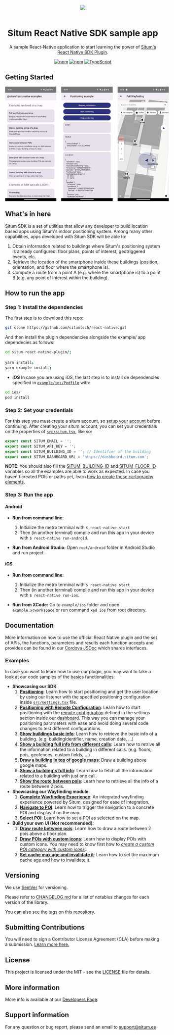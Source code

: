 <p align="center"> <img width="233" src="https://situm.com/wp-content/themes/situm/img/logo-situm.svg" style="margin-bottom:1rem" /> <h1 align="center">Situm React Native SDK sample app</h1> </p>

<div align="center" style="text-align:center">

A sample React-Native application to start learning the power of [Situm's React Native SDK Plugin](../README.md).

</div>

<div align="center" style="text-align:center">

[![npm](https://img.shields.io/npm/dm/react-native-situm-plugin.svg)](https://www.npmjs.com/package/react-native-situm-plugin) [![npm](https://img.shields.io/npm/v/react-native-situm-plugin.svg)](https://www.npmjs.com/package/react-native-situm-plugin) [![TypeScript](https://badges.frapsoft.com/typescript/code/typescript.svg?v=101)](https://github.com/ellerbrock/typescript-badges/)

</div>

## Getting Started

<div align="center" style="display: flex; gap: 1rem;">
    <img src="./docs/assets/home_preview.jpg" width="33%" alt="home_preview">
    <img src="./docs/assets/positioning_preview.jpg" width="33%" alt="positioning_preview">
    <img src="./docs/assets/map_preview.jpg" width="33%" alt="map_preview">
</div>

## What's in here <a name="whatsinhere"/>

Situm SDK is a set of utilities that allow any developer to build location based apps using Situm's indoor positioning system.
Among many other capabilities, apps developed with Situm SDK will be able to:

1. Obtain information related to buildings where Situm's positioning system is already configured:
   floor plans, points of interest, geotriggered events, etc.
2. Retrieve the location of the smartphone inside these buildings (position, orientation, and floor
   where the smartphone is).
3. Compute a route from a point A (e.g. where the smartphone is) to a point B (e.g. any point of
   interest within the building).

## How to run the app <a name="howtorun"/>

### Step 1: Install the dependencies <a name="dependencies"/>

The first step is to download this repo:

```bash
git clone https://github.com/situmtech/react-native.git
```

And then install the plugin dependencies alongside the example/ app dependecies as follows:

```bash
cd situm-react-native-plugin/;

yarn install;
yarn example install;
```

-   **iOS**
    In case you are using iOS, the last step is to install de dependencies specified in [`example/ios/Podfile`](./ios/Podfile) with:

```bash
cd ios/
pod install
```

### Step 2: Set your credentials <a name="config"/>

For this step you must create a situm account, so [setup your account](../README.md#setup-your-account) before continuing.
After creating your situm account, you can set your credentials on the properties of [`src/situm.tsx`](./src/situm.tsx), like so:

```js
export const SITUM_EMAIL = '';
export const SITUM_API_KEY = '';
export const SITUM_BUILDING_ID = ''; // Identifier of the building
export const SITUM_DASHBOARD_URL = 'https://dashboard.situm.com';
```

**NOTE**: You should also fill the [SITUM_BUILDING_ID](https://situm.com/docs/sdk-cartography/#building-identifier) and [SITUM_FLOOR_ID](https://situm.com/docs/sdk-cartography/#floor-identifier) variables so all the examples are able to work as expected. In case you haven't created POIs or paths yet, learn [how to create these cartography elements](https://situm.com/docs/sdk-cartography/#sdk-a-basic-complete-cartography-example).

### Step 3: Run the app <a name="runapplication"></a>

#### Android

-   **Run from command line:**

    1. Initialize the metro terminal with `$ react-native start`
    2. Then (in another terminal) compile and run this app in your device with `$ react-native run-android`.

-   **Run from Android Studio:** Open `root/android` folder in Android Studio and run project.

#### iOS

-   **Run from command line:**

    1. Initialize the metro terminal with `$ react-native start`
    2. Then (in another terminal) compile and run this app in your device with `$ react-native run-ios`.

-   **Run from XCode:** Go to `example/ios` folder and open `example.xcworkspace` or run command `xed ios` from root directory.

## Documentation <a name="documentation"/>

More information on how to use the official React Native plugin and the set of APIs, the functions, parameters and results each function accepts and provides can be found in our [Cordova JSDoc](https://developers.situm.com/sdk_documentation/cordova/jsdoc/latest/situm) which shares interfaces.

### Examples

In case you want to learn how to use our plugin, you may want to take a look at our code samples of the basics functionalities:

-   **Showcasing our SDK**
    1. [**Positioning**](./src/examples/sdk/Positioning.tsx): Learn how to start positioning and get the user location by using our listener with the specified positioning configuration inside [`src/settings.tsx`](./src/settings.tsx) file.
    2. [**Positioning with Remote Configuration**](./src/examples/sdk/RemoteConfig.tsx): Learn how to start positioning with the [remote configuration](https://situm.com/docs/sdk-remote-configuration/) defined in the settings section inside our [dashboard](https://dashboard.situm.com/settings). This way you can manage your positioning parameters with ease and avoid doing several code changes to test different configurations.
    3. [**Show buildings basic info**](./src/examples/sdk/BuildingBasicInfo.tsx): Learn how to retrieve the basic info of a building. (e.g. buildingIdentifier, name, creation date, ...)
    4. [**Show a building full info from different calls**](./src/examples/sdk/InfoFromBuilding.tsx): Learn how to retrive all the information related to a building in different calls. (e.g. floors, pois, geofences, custom fields, ...)
    5. [**Draw a building in top of google maps**](./src/examples/sdk/ShowBuildingOnMap.tsx): Draw a building above google maps.
    6. [**Show a building's full info**](./src/examples/sdk/BuildingFullInfo.tsx): Learn how to fetch all the information related to a building with just one call.
    7. [**Show the route between pois**](./src/examples/sdk/RouteBetweenPOIs.tsx): Learn how to retrieve all the info of a route between 2 pois.
-   **Showcasing our Wayfinding module**:
    1. [**Complete Wayfinding Experience**](./src/examples/wayfinding/Wayfinding.tsx): An integrated wayfinding experience powered by Situm, designed for ease of integration.
    2. [**Navigate to POI**](./src/examples/wayfinding/NavigateToPoi.tsx): Learn how to trigger the navigation to a concrete POI and display it on the map.
    3. [**Select POI**](./src/examples/wayfinding/SelectPoi.tsx): Learn how to set a POI as selected on the map.
-   **Build your own UI (Not recommended)**:
    1. [**Draw route between pois**](./src/examples/sdk/DrawRouteBetweenPOIs.tsx): Learn how to draw a route between 2 pois above a floor plan.
    2. [**Draw POIs with custom icons**](./src/examples/sdk/GetPoisIcons.tsx): Learn how to display POIs with custom icons. You may need to know first how to [_create a custom POI category with custom icons_](https://situm.com/docs/cartography-management/#poi-categories).
    3. [**Set cache max age and invalidate it**](./src/examples/sdk/SetCacheMaxAge.tsx): Learn how to set the maximum cache age and how to invalidate it.

## Versioning

We use [SemVer](http://semver.org/) for versioning.

Please refer to [CHANGELOG.md](../CHANGELOG.md) for a list of notables changes for each version of the library.

You can also see the [tags on this repository](https://github.com/situmtech/situm-react-native-plugin/tags).

## Submitting Contributions <a name="contributions"/>

You will need to sign a Contributor License Agreement (CLA) before making a submission. [Learn more here.](https://situm.com/contributions/)

## License

This project is licensed under the MIT - see the [LICENSE](../LICENSE) file for details.

## More information <a name="more-info"/>

More info is available at our [Developers Page](https://situm.com/docs/01-introduction/).

## Support information <a name="support"/>

For any question or bug report, please send an email to [support@situm.es](mailto:support@situm.es)
